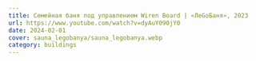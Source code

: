 ```yaml
---
title: Семейная баня под управлением Wiren Board | «ЛеGoБаня», 2023
url: https://www.youtube.com/watch?v=dyAuY090jY0
date: 2024-02-01
cover: sauna_legobanya/sauna_legobanya.webp
category: buildings
---
```

